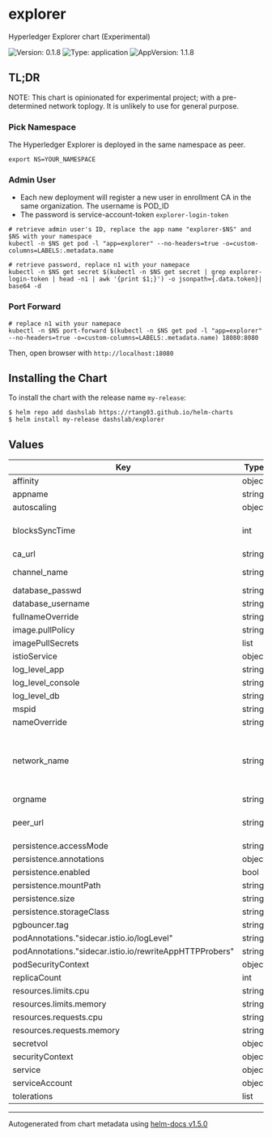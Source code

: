 # explorer

Hyperledger Explorer chart (Experimental)

![Version: 0.1.8](https://img.shields.io/badge/Version-0.1.8-informational?style=flat-square) ![Type: application](https://img.shields.io/badge/Type-application-informational?style=flat-square) ![AppVersion: 1.1.8](https://img.shields.io/badge/AppVersion-1.1.8-informational?style=flat-square)

## TL;DR

NOTE: This chart is opinionated for experimental project; with a pre-determined network toplogy. It is unlikely to use for general purpose.

### Pick Namespace

The Hyperledger Explorer is deployed in the same namespace as peer.

```shell
export NS=YOUR_NAMESPACE
```

### Admin User
- Each new deployment will register a new user in enrollment CA in the same organization. The username is POD_ID
- The password is service-account-token `explorer-login-token`

```shell
# retrieve admin user's ID, replace the app name "explorer-$NS" and $NS with your namespace
kubectl -n $NS get pod -l "app=explorer" --no-headers=true -o=custom-columns=LABELS:.metadata.name

# retrieve password, replace n1 with your namepace
kubectl -n $NS get secret $(kubectl -n $NS get secret | grep explorer-login-token | head -n1 | awk '{print $1;}') -o jsonpath={.data.token}| base64 -d
```

### Port Forward

```shell
# replace n1 with your namepace
kubectl -n $NS port-forward $(kubectl -n $NS get pod -l "app=explorer" --no-headers=true -o=custom-columns=LABELS:.metadata.name) 18080:8080
```

Then, open browser with `http://localhost:18080`

## Installing the Chart

To install the chart with the release name `my-release`:

```console
$ helm repo add dashslab https://rtang03.github.io/helm-charts
$ helm install my-release dashslab/explorer
```

## Values

| Key | Type | Default | Description |
|-----|------|---------|-------------|
| affinity | object | internal value | Fixture |
| appname | string | internal value | Fixture |
| autoscaling | object | internal value | Fixture |
| blocksSyncTime | int | `5` | sync interval by minute |
| ca_url | string | `"https://example.com:7054"` |  |
| channel_name | string | `"cdi-testnet"` | Channel name |
| database_passwd | string | `"DATABASE_PASSWORD"` |  |
| database_username | string | `"DATABASE_USERNAME"` |  |
| fullnameOverride | string | internal value | Fixture |
| image.pullPolicy | string | `"IfNotPresent"` |  |
| imagePullSecrets | list | internal value | Fixture |
| istioService | object | internal value | Fixture |
| log_level_app | string | `"info"` | info | debug |
| log_level_console | string | `"info"` | info | debug |
| log_level_db | string | `"info"` | info | debug |
| mspid | string | `"MSPID"` | MSP ID |
| nameOverride | string | internal value | Fixture |
| network_name | string | `"cdi_testnet"` | network name for use in Explorer only, can be any name |
| orgname | string | `"ORGNAME"` |  |
| peer_url | string | `"grpcs://peer0-ORGNAME.cdi.testnet:7051"` | url for addressable peer |
| persistence.accessMode | string | internal value | Fixture |
| persistence.annotations | object | internal value | Fixture |
| persistence.enabled | bool | internal value | Fixture |
| persistence.mountPath | string | internal value | Fixture |
| persistence.size | string | `"1Gi"` |  |
| persistence.storageClass | string | internal value | Fixture |
| pgbouncer.tag | string | `"1.15.0"` |  |
| podAnnotations."sidecar.istio.io/logLevel" | string | `"warning"` | trace|debug|info|warning|error|critical|off |
| podAnnotations."sidecar.istio.io/rewriteAppHTTPProbers" | string | internal value | Fixture |
| podSecurityContext | object | internal value | Fixture |
| replicaCount | int | internal value | Fixture |
| resources.limits.cpu | string | `"200m"` |  |
| resources.limits.memory | string | `"256Mi"` |  |
| resources.requests.cpu | string | `"100m"` |  |
| resources.requests.memory | string | `"150Mi"` |  |
| secretvol | object | internal value | Fixture |
| securityContext | object | internal value | Fixture |
| service | object | internal value | Fixture |
| serviceAccount | object | internal value | Fixture |
| tolerations | list | internal value | Fixture |

----------------------------------------------
Autogenerated from chart metadata using [helm-docs v1.5.0](https://github.com/norwoodj/helm-docs/releases/v1.5.0)
